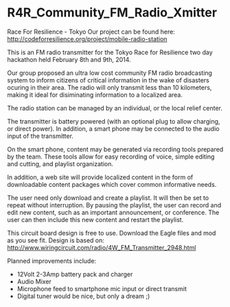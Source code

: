 R4R_Community_FM_Radio_Xmitter
==============================

Race For Resilience - Tokyo
Our project can be found here:
http://codeforresilience.org/project/mobile-radio-station

This is an FM radio transmitter for the Tokyo Race for Resilience two day hackathon held February 8th and 9th, 2014.

Our group proposed an ultra low cost community FM radio broadcasting system to inform citizens of critical information
in the wake of disasters ocuring in their area. The radio will only transmit less than 10 kilometers, making it ideal
for disiminating information to a localized area.

The radio station can be managed by an individual, or the local relief center.

The transmitter is battery powered (with an optional plug to allow charging, or direct power). In addition, a smart
phone may be connected to the audio input of the transmitter.

On the smart phone, content may be generated via recording tools prepared by the team. These tools allow for easy
recording of voice, simple editing and cutting, and playlist organization.

In addition, a web site will provide localized content in the form of downloadable content packages which cover common
informative needs.

The user need only download and create a playlist. It will then be set to repeat without interruption. By pausing the
playlist, the user can record and edit new content, such as an important announcement, or conference. The user can
then include this new content and restart the playlist.


This circuit board design is free to use. Download the Eagle files and mod as you see fit.
Design is based on: http://www.wiringcircuit.com/radio/4W_FM_Transmitter_2948.html

Planned improvements include:
* 12Volt 2-3Amp battery pack and charger
* Audio Mixer
* Microphone feed to smartphone mic input or direct transmit
* Digital tuner would be nice, but only a dream ;)

